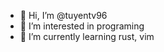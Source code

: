 - 👋 Hi, I’m @tuyentv96
- 👀 I’m interested in programing
- 🌱 I’m currently learning rust, vim

<!---
tuyentv96/tuyentv96 is a ✨ special ✨ repository because its `README.md` (this file) appears on your GitHub profile.
You can click the Preview link to take a look at your changes.
--->
